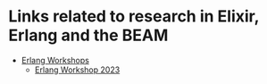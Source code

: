 # Links related to research in Elixir, Erlang and the BEAM

- [Erlang Workshops](https://www.erlang.org/community/workshops)
  - [Erlang Workshop 2023](https://icfp23.sigplan.org/home/erlang-2023)
